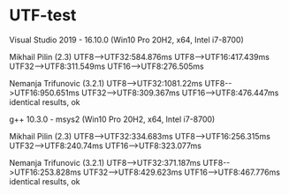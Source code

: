 # UTF-test

Visual Studio 2019 - 16.10.0 (Win10 Pro 20H2, x64, Intel i7-8700)

Mikhail Pilin (2.3)
UTF8-->UTF32:584.876ms
UTF8-->UTF16:417.439ms
UTF32-->UTF8:311.549ms
UTF16-->UTF8:276.505ms

Nemanja Trifunovic (3.2.1)
UTF8-->UTF32:1081.22ms
UTF8-->UTF16:950.651ms
UTF32-->UTF8:309.367ms
UTF16-->UTF8:476.447ms
identical results, ok


g++ 10.3.0 - msys2 (Win10 Pro 20H2, x64, Intel i7-8700)

Mikhail Pilin (2.3)
UTF8-->UTF32:334.683ms
UTF8-->UTF16:256.315ms
UTF32-->UTF8:240.74ms
UTF16-->UTF8:323.077ms

Nemanja Trifunovic (3.2.1)
UTF8-->UTF32:371.187ms
UTF8-->UTF16:253.828ms
UTF32-->UTF8:429.623ms
UTF16-->UTF8:467.776ms
identical results, ok
